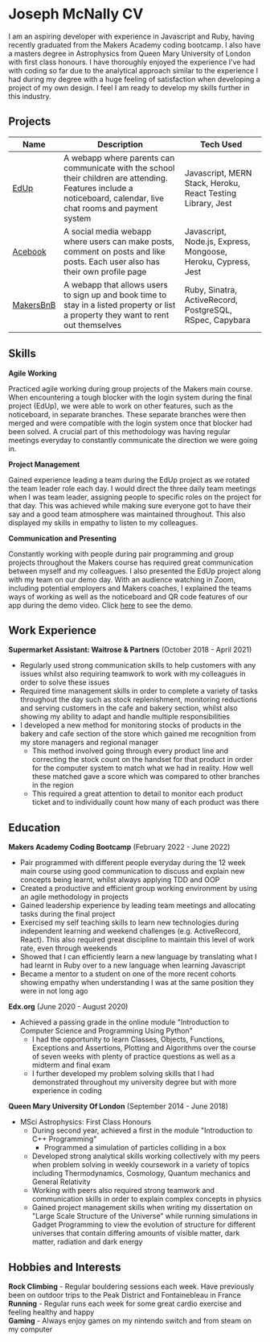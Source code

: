 # Joseph McNally CV

I am an aspiring developer with experience in Javascript and Ruby, having recently graduated from the Makers Academy coding bootcamp. I also have a masters degree in Astrophysics from Queen Mary University of London with first class honours.
I have thoroughly enjoyed the experience I've had with coding so far due to the analytical approach similar to the experience I had during my degree with a huge feeling of satisfaction when developing a project of my own design.
I feel I am ready to develop my skills further in this industry.

## Projects

| Name | Description | Tech Used |
| ---- | ----------- | --------- |
| [EdUp](https://github.com/jmcnally17/EdUp) | A webapp where parents can communicate with the school their children are attending. Features include a noticeboard, calendar, live chat rooms and payment system | Javascript, MERN Stack, Heroku, React Testing Library, Jest |
| [Acebook](https://github.com/jmcnally17/acebook-zark-muckerberg) | A social media webapp where users can make posts, comment on posts and like posts. Each user also has their own profile page | Javascript, Node.js, Express, Mongoose, Heroku, Cypress, Jest |
| [MakersBnB](https://github.com/jmcnally17/makersbnb) | A webapp that allows users to sign up and book time to stay in a listed property or list a property they want to rent out themselves | Ruby, Sinatra, ActiveRecord, PostgreSQL, RSpec, Capybara |

## Skills

__Agile Working__

Practiced agile working during group projects of the Makers main course. When encountering a tough blocker with the login system during the final project (EdUp), we were able to work on other features, such as the noticeboard, in separate branches. These separate branches were then merged and were compatible with the login system once that blocker had been solved. A crucial part of this methodology was having regular meetings everyday to constantly communicate the direction we were going in.

__Project Management__

Gained experience leading a team during the EdUp project as we rotated the team leader role each day. I would direct the three daily team meetings when I was team leader, assigning people to specific roles on the project for that day. This was achieved while making sure everyone got to have their say and a good team atmosphere was maintained throughout. This also displayed my skills in empathy to listen to my colleagues.

__Communication and Presenting__

Constantly working with people during pair programming and group projects throughout the Makers course has required great communication between myself and my colleagues. I also presented the EdUp project along with my team on our demo day. With an audience watching in Zoom, including potential employers and Makers coaches, I explained the teams ways of working as well as the noticeboard and QR code features of our app during the demo video. Click [here](https://www.youtube.com/watch?v=MnX0ePaLG-I) to see the demo.

## Work Experience

__Supermarket Assistant: Waitrose & Partners__ (October 2018 - April 2021)
- Regularly used strong communication skills to help customers with any issues whilst also requiring teamwork to work with my colleagues in order to solve these issues
- Required time management skills in order to complete a variety of tasks throughout the day such as stock replenishment, monitoring reductions and serving customers in the cafe and bakery section, whilst also showing my ability to adapt and handle multiple responsibilities
- I developed a new method for monitoring stocks of products in the bakery and cafe section of the store which gained me recognition from my store managers and regional manager
    - This method involved going through every product line and correcting the stock count on the handset for that product in order for the computer system to match what we had in reality. How well these matched gave a score which was compared to other branches in the region
    - This required a great attention to detail to monitor each product ticket and to individually count how many of each product was there

## Education

__Makers Academy Coding Bootcamp__ (February 2022 - June 2022)
- Pair programmed with different people everyday during the 12 week main course using good communication to discuss and explain new concepts being learnt, whilst always applying TDD and OOP
- Created a productive and efficient group working environment by using an agile methodology in projects
- Gained leadership experience by leading team meetings and allocating tasks during the final project
- Exercised my self teaching skills to learn new technologies during independent learning and weekend challenges (e.g. ActiveRecord, React). This also required great discipline to maintain this level of work rate, even through weekends
- Showed that I can efficiently learn a new language by translating what I had learnt in Ruby over to a new language when learning Javascript
- Became a mentor to a student on one of the more recent cohorts showing empathy when understanding I was at the same position they were in not long ago

__Edx.org__ (June 2020 - August 2020)
- Achieved a passing grade in the online module "Introduction to Computer Science and Programming Using Python"
    - I had the opportunity to learn Classes, Objects, Functions, Exceptions and Assertions, Plotting and Algorithms over the course of seven weeks with plenty of practice questions as well as a midterm and final exam
    - I further developed my problem solving skills that I had demonstrated throughout my university degree but with more experience in coding

__Queen Mary University Of London__ (September 2014 - June 2018)
- MSci Astrophysics: First Class Honours
    - During second year, achieved a first in the module "Introduction to C++ Programming"
        - Programmed a simulation of particles colliding in a box
    - Developed strong analytical skills working collectively with my peers when problem solving in weekly coursework in a variety of topics including Thermodynamics, Cosmology, Quantum mechanics and General Relativity
    - Working with peers also required strong teamwork and communication skills in order to explain complex concepts in physics
    - Gained project management skills when writing my dissertation on "Large Scale Structure of the Universe" while running simulations in Gadget Programming to view the evolution of structure for different universes that contain differing amounts of visible matter, dark matter, radiation and dark energy

## Hobbies and Interests

__Rock Climbing__ - Regular bouldering sessions each week. Have previously been on outdoor trips to the Peak District and Fontainebleau in France\
__Running__ - Regular runs each week for some great cardio exercise and feeling healthy and happy\
__Gaming__ - Always enjoy games on my nintendo switch and from steam on my computer
